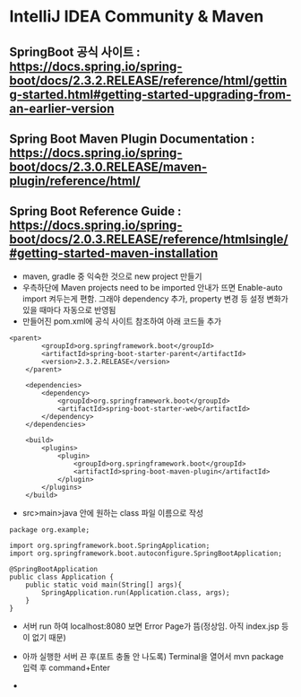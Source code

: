 # IntelliJ IDEA Community & Maven

## SpringBoot 공식 사이트 : <https://docs.spring.io/spring-boot/docs/2.3.2.RELEASE/reference/html/getting-started.html#getting-started-upgrading-from-an-earlier-version>

## Spring Boot Maven Plugin Documentation : <https://docs.spring.io/spring-boot/docs/2.3.0.RELEASE/maven-plugin/reference/html/>

## Spring Boot Reference Guide : <https://docs.spring.io/spring-boot/docs/2.0.3.RELEASE/reference/htmlsingle/#getting-started-maven-installation>

- maven, gradle 중 익숙한 것으로 new project 만들기
- 우측하단에 Maven projects need to be imported 안내가 뜨면 Enable-auto import 켜두는게 편함. 그래야 dependency 추가, property 변경 등 설정 변화가 있을 때마다 자동으로 반영됨
- 만들어진 pom.xml에 공식 사이트 참조하여 아래 코드들 추가

```
<parent>
        <groupId>org.springframework.boot</groupId>
        <artifactId>spring-boot-starter-parent</artifactId>
        <version>2.3.2.RELEASE</version>
    </parent>

    <dependencies>
        <dependency>
            <groupId>org.springframework.boot</groupId>
            <artifactId>spring-boot-starter-web</artifactId>
        </dependency>
    </dependencies>

    <build>
        <plugins>
            <plugin>
                <groupId>org.springframework.boot</groupId>
                <artifactId>spring-boot-maven-plugin</artifactId>
            </plugin>
        </plugins>
    </build>
```

- src>main>java 안에 원하는 class 파일 이름으로 작성

```
package org.example;

import org.springframework.boot.SpringApplication;
import org.springframework.boot.autoconfigure.SpringBootApplication;

@SpringBootApplication
public class Application {
    public static void main(String[] args){
        SpringApplication.run(Application.class, args);
    }
}
```

- 서버 run 하여 localhost:8080 보면 Error Page가 뜸(정상임. 아직 index.jsp 등이 없기 때문)

- 아까 실행한 서버 끈 후(포트 충돌 안 나도록) Terminal을 열어서 mvn package 입력 후 command+Enter
- 